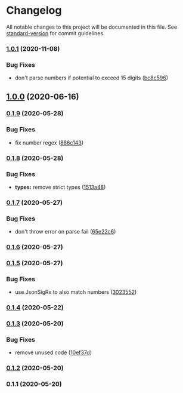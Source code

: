 # Changelog

All notable changes to this project will be documented in this file. See [standard-version](https://github.com/conventional-changelog/standard-version) for commit guidelines.

### [1.0.1](https://github.com/nuxt-contrib/destr/compare/v1.0.0...v1.0.1) (2020-11-08)


### Bug Fixes

* don't parse numbers if potential to exceed 15 digits ([bc8c596](https://github.com/nuxt-contrib/destr/commit/bc8c5962747a9fff189e17bbdc02f760d157fdbd))

## [1.0.0](https://github.com/nuxt-contrib/destr/compare/v0.1.9...v1.0.0) (2020-06-16)

### [0.1.9](https://github.com/nuxt-contrib/destr/compare/v0.1.8...v0.1.9) (2020-05-28)


### Bug Fixes

* fix number regex ([886c143](https://github.com/nuxt-contrib/destr/commit/886c1433b388907072528aabaacfd36512a1d6f4))

### [0.1.8](https://github.com/nuxt-contrib/destr/compare/v0.1.7...v0.1.8) (2020-05-28)


### Bug Fixes

* **types:** remove strict types ([1513a48](https://github.com/nuxt-contrib/destr/commit/1513a4809367a4389f2c2f13b79d40f9810aac19))

### [0.1.7](https://github.com/nuxt-contrib/destr/compare/v0.1.6...v0.1.7) (2020-05-27)


### Bug Fixes

* don't throw error on parse fail ([65e22c6](https://github.com/nuxt-contrib/destr/commit/65e22c631ef2757d0b25d77e1270f4656bca7ef8))

### [0.1.6](https://github.com/nuxt-contrib/destr/compare/v0.1.5...v0.1.6) (2020-05-27)

### [0.1.5](https://github.com/nuxt-contrib/destr/compare/v0.1.4...v0.1.5) (2020-05-27)


### Bug Fixes

* use JsonSigRx to also match numbers ([3023552](https://github.com/nuxt-contrib/destr/commit/3023552f98823699ff12382a2c4c510c34bfc60a))

### [0.1.4](https://github.com/nuxt-contrib/destr/compare/v0.1.3...v0.1.4) (2020-05-22)

### [0.1.3](https://github.com/nuxt-contrib/destr/compare/v0.1.2...v0.1.3) (2020-05-20)


### Bug Fixes

* remove unused code ([10ef37d](https://github.com/nuxt-contrib/destr/commit/10ef37d2854ce41534abbcff955c658fa727c459))

### [0.1.2](https://github.com/nuxt-contrib/destr/compare/v0.1.1...v0.1.2) (2020-05-20)

### 0.1.1 (2020-05-20)

